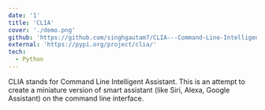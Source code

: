 ```yaml
---
date: '1'
title: 'CLIA'
cover: './demo.png'
github: 'https://github.com/singhgautam7/CLIA---Command-Line-Intelligent-Assistant'
external: 'https://pypi.org/project/clia/'
tech:
  - Python
---
```


CLIA stands for Command Line Intelligent Assistant. This is an attempt to create a miniature version of smart assistant (like Siri, Alexa, Google Assistant) on the command line interface.

